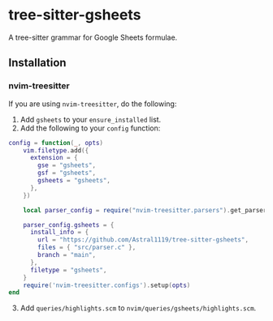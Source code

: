 # tree-sitter-gsheets
A tree-sitter grammar for Google Sheets formulae.

## Installation
### nvim-treesitter
If you are using `nvim-treesitter`, do the following:
1. Add `gsheets` to your `ensure_installed` list.
2. Add the following to your `config` function:

```lua
config = function(_, opts)
    vim.filetype.add({
      extension = {
        gse = "gsheets",
        gsf = "gsheets",
        gsheets = "gsheets",
      },
    })

    local parser_config = require("nvim-treesitter.parsers").get_parser_configs()

    parser_config.gsheets = {
      install_info = {
        url = "https://github.com/Astral1119/tree-sitter-gsheets",
        files = { "src/parser.c" },
        branch = "main",
      },
      filetype = "gsheets",
    }
    require('nvim-treesitter.configs').setup(opts)
end
```
3. Add `queries/highlights.scm` to `nvim/queries/gsheets/highlights.scm`.


